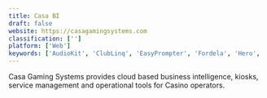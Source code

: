 ```yaml
---
title: Casa BI
draft: false 
website: https://casagamingsystems.com
classification: ['']
platform: ['Web']
keywords: ['AudioKit', 'ClubLinq', 'EasyPrompter', 'Fordela', 'Hero', 'NicePeopleAtWork', 'SyncOnSet']
---
```

Casa Gaming Systems provides cloud based business intelligence, kiosks, service management and operational tools for Casino operators.